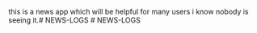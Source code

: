 this is a news app which will be helpful for many users i know nobody is seeing it.#   N E W S - L O G S  
 #   N E W S - L O G S  
 